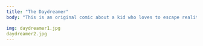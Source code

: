 ```yaml
---
title: "The Daydreamer"
body: "This is an original comic about a kid who loves to escape reality through daydreams.  His life is changed forever when he realizes his daydreams and his reality are somehow linked.."

img: daydreamer1.jpg
daydreamer2.jpg
---
```

